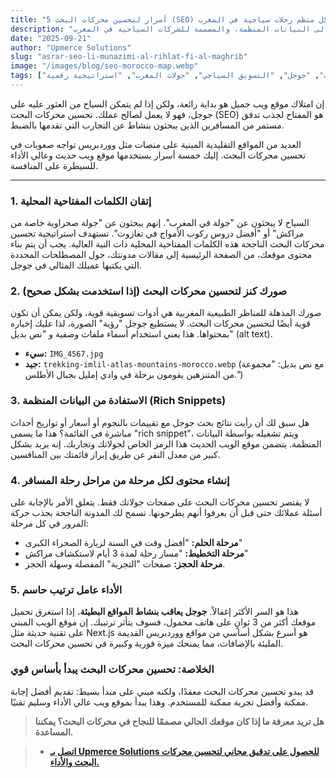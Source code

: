 ```yaml
---
title: "5 أسرار لتحسين محركات البحث (SEO) يجب أن يعرفها كل منظم رحلات سياحية في المغرب"
description: "تعلم كيفية السيطرة على نتائج بحث جوجل من خلال 5 نصائح عملية لتحسين محركات البحث، من الكلمات المفتاحية المحلية إلى البيانات المنظمة، والمصممة للشركات السياحية في المغرب."
date: "2025-09-21"
author: "Upmerce Solutions"
slug: "asrar-seo-li-munazimi-al-rihlat-fi-al-maghrib"
image: "/images/blog/seo-morocco-map.webp"
tags: ["تحسين محركات البحث", "جوجل", "التسويق السياحي", "جولات المغرب", "استراتيجية رقمية"]
---
```


إن امتلاك موقع ويب جميل هو بداية رائعة، ولكن إذا لم يتمكن السياح من العثور عليه على جوجل، فهو لا يعمل لصالح عملك. تحسين محركات البحث (SEO) هو المفتاح لجذب تدفق مستمر من المسافرين الذين يبحثون بنشاط عن التجارب التي تقدمها بالضبط.

العديد من المواقع التقليدية المبنية على منصات مثل ووردبريس تواجه صعوبات في تحسين محركات البحث. إليك خمسة أسرار يستخدمها موقع ويب حديث وعالي الأداء للسيطرة على المنافسة.

---

### **1. إتقان الكلمات المفتاحية المحلية**

السياح لا يبحثون عن "جولة في المغرب". إنهم يبحثون عن "جولة صحراوية خاصة من مراكش" أو "أفضل دروس ركوب الأمواج في تغازوت". تستهدف استراتيجية تحسين محركات البحث الناجحة هذه الكلمات المفتاحية المحلية ذات النية العالية. يجب أن يتم بناء محتوى موقعك، من الصفحة الرئيسية إلى مقالات مدونتك، حول المصطلحات المحددة التي يكتبها عميلك المثالي في جوجل.

### **2. صورك كنز لتحسين محركات البحث (إذا استخدمت بشكل صحيح)**

صورك المذهلة للمناظر الطبيعية المغربية هي أدوات تسويقية قوية، ولكن يمكن أن تكون قوية أيضًا لتحسين محركات البحث. لا يستطيع جوجل "رؤية" الصورة، لذا عليك إخباره بمحتواها. هذا يعني استخدام أسماء ملفات وصفية و "نص بديل" (alt text).

* **سيء:** `IMG_4567.jpg`
* **جيد:** `trekking-imlil-atlas-mountains-morocco.webp` (مع نص بديل: "مجموعة من المتنزهين يقومون برحلة في وادي إمليل بجبال الأطلس.")

### **3. الاستفادة من البيانات المنظمة (Rich Snippets)**

هل سبق لك أن رأيت نتائج بحث جوجل مع تقييمات بالنجوم أو أسعار أو تواريخ أحداث مباشرة في القائمة؟ هذا ما يسمى "rich snippet"، ويتم تشغيله بواسطة البيانات المنظمة. يتضمن موقع الويب الحديث هذا الرمز الخاص لجولاتك وتجاربك. إنه يزيد بشكل كبير من معدل النقر عن طريق إبراز قائمتك بين المنافسين.

### **4. إنشاء محتوى لكل مرحلة من مراحل رحلة المسافر**

لا يقتصر تحسين محركات البحث على صفحات جولاتك فقط. يتعلق الأمر بالإجابة على أسئلة عملائك حتى قبل أن يعرفوا أنهم يطرحونها. تسمح لك المدونة الناجحة بجذب حركة المرور في كل مرحلة:

* **مرحلة الحلم:** "أفضل وقت في السنة لزيارة الصحراء الكبرى"
* **مرحلة التخطيط:** "مسار رحلة لمدة 3 أيام لاستكشاف مراكش"
* **مرحلة الحجز:** صفحات "التجربة" المفصلة وسهلة الحجز.

### **5. الأداء عامل ترتيب حاسم**

هذا هو السر الأكثر إغفالاً. **جوجل يعاقب بنشاط المواقع البطيئة.** إذا استغرق تحميل موقعك أكثر من 3 ثوانٍ على هاتف محمول، فسوف يتأثر ترتيبك. إن موقع الويب المبني على تقنية حديثة مثل Next.js هو أسرع بشكل أساسي من مواقع ووردبريس القديمة المليئة بالإضافات، مما يمنحك ميزة فورية وكبيرة في تحسين محركات البحث.

### **الخلاصة: تحسين محركات البحث يبدأ بأساس قوي**

قد يبدو تحسين محركات البحث معقدًا، ولكنه مبني على مبدأ بسيط: تقديم أفضل إجابة ممكنة وأفضل تجربة ممكنة للمستخدم. وهذا يبدأ بموقع ويب عالي الأداء وسليم تقنيًا.

> **هل تريد معرفة ما إذا كان موقعك الحالي مصممًا للنجاح في محركات البحث؟ يمكننا المساعدة.**

> * [**اتصل بـ Upmerce Solutions للحصول على تدقيق مجاني لتحسين محركات البحث والأداء.**](https://www.upmerce.com/ar#contact)